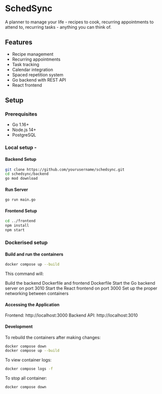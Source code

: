 # SchedSync

A planner to manage your life - recipes to cook, recurring appointments to attend to, recurring tasks - anything you can think of.

## Features

- Recipe management
- Recurring appointments
- Task tracking
- Calendar integration
- Spaced repetition system
- Go backend with REST API
- React frontend

## Setup

### Prerequisites

- Go 1.16+
- Node.js 14+
- PostgreSQL

### Local setup -

#### Backend Setup

```sh
git clone https://github.com/yourusername/schedsync.git
cd schedsync/backend
go mod download
```

#### Run Server

```sh
go run main.go
```

#### Frontend Setup

```sh
cd ../frontend
npm install
npm start
```

### Dockerised setup

#### Build and run the containers

```sh
docker compose up --build
```

This command will:

Build the backend Dockerfile and frontend Dockerfile
Start the Go backend server on port 3010
Start the React frontend on port 3000
Set up the proper networking between containers

#### Accessing the Application

Frontend: http://localhost:3000
Backend API: http://localhost:3010

#### Development

To rebuild the containers after making changes:

```sh
docker compose down
docker compose up --build
```

To view container logs:

```sh
docker compose logs -f
```

To stop all container:

```sh
docker compose down
```
